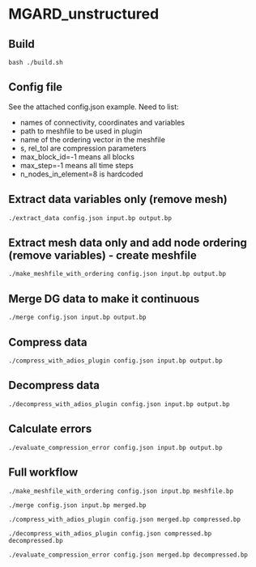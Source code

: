 # MGARD_unstructured

## Build
```bash ./build.sh```

## Config file

See the attached config.json example.
Need to list:
* names of connectivity, coordinates and variables
* path to meshfile to be used in plugin
* name of the ordering vector in the meshfile
* s, rel_tol are compression parameters
* max_block_id=-1 means all blocks
* max_step=-1 means all time steps
* n_nodes_in_element=8 is hardcoded


## Extract data variables only (remove mesh)
```./extract_data config.json input.bp output.bp```

## Extract mesh data only and add node ordering (remove variables) - create meshfile
```./make_meshfile_with_ordering config.json input.bp output.bp```

## Merge DG data to make it continuous
```./merge config.json input.bp output.bp```

## Compress data
```./compress_with_adios_plugin config.json input.bp output.bp```

## Decompress data
```./decompress_with_adios_plugin config.json input.bp output.bp```

## Calculate errors
```./evaluate_compression_error config.json input.bp output.bp```

## Full workflow
```./make_meshfile_with_ordering config.json input.bp meshfile.bp```

```./merge config.json input.bp merged.bp```

```./compress_with_adios_plugin config.json merged.bp compressed.bp```

```./decompress_with_adios_plugin config.json compressed.bp decompressed.bp```

```./evaluate_compression_error config.json merged.bp decompressed.bp```

